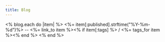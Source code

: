 ```yaml
---
title: Blog
---
```


<% blog.each do |item| %>
<%= item[:published].strftime("%Y-%m-%d")%> -- <%= link_to item %><% if item[:tags] %> / <span class="meta"><%= tags_for item %></span><% end %>
<% end %>

